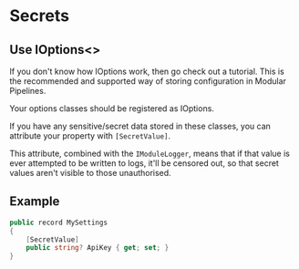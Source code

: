 # Secrets

## Use IOptions<>
If you don't know how IOptions work, then go check out a tutorial. This is the recommended and supported way of storing configuration in Modular Pipelines.

Your options classes should be registered as IOptions.

If you have any sensitive/secret data stored in these classes, you can attribute your property with `[SecretValue]`.

This attribute, combined with the `IModuleLogger`, means that if that value is ever attempted to be written to logs, it'll be censored out, so that secret values aren't visible to those unauthorised.

## Example

```csharp
public record MySettings
{
    [SecretValue]
    public string? ApiKey { get; set; }
}
```
